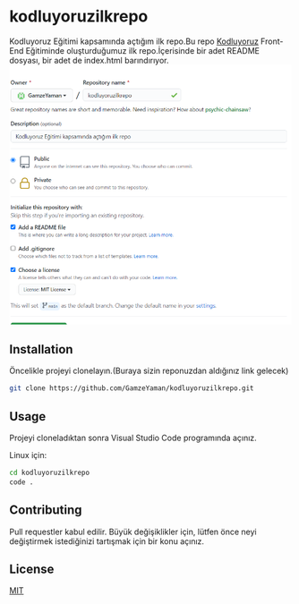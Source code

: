 # kodluyoruzilkrepo
Kodluyoruz Eğitimi kapsamında açtığım ilk repo.Bu repo [Kodluyoruz](https://www.kodluyoruz.org/) Front-End Eğitiminde oluşturduğumuz ilk repo.İçerisinde bir adet README dosyası, bir adet de index.html barındırıyor.
![github](github.png)

## Installation
Öncelikle projeyi clonelayın.(Buraya sizin reponuzdan aldığınız link gelecek)
```bash
git clone https://github.com/GamzeYaman/kodluyoruzilkrepo.git
```
## Usage
Projeyi cloneladıktan sonra Visual Studio Code programında açınız.

Linux için:
```bash
cd kodluyoruzilkrepo
code .
```
## Contributing
Pull requestler kabul edilir. Büyük değişiklikler için, lütfen önce neyi değiştirmek istediğinizi tartışmak için bir konu açınız.

## License
[MIT](https://choosealicense.com/licenses/mit/)
